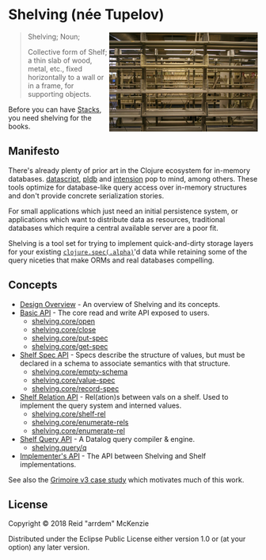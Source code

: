# Shelving (née Tupelov)
<img align="right" src="./etc/shelving.jpg" width=300/>

> Shelving; Noun;
>
> Collective form of Shelf; a thin slab of wood, metal, etc., fixed horizontally to a wall or in a
> frame, for supporting objects.

Before you can have [Stacks](https://github.com/arrdem/stacks), you need shelving for the books.

## Manifesto

There's already plenty of prior art in the Clojure ecosystem for in-memory databases.
[datascript](https://github.com/tonsky/datascript), [pldb](https://github.com/clojure/core.logic/wiki/Features) and [intension](https://github.com/alandipert/intension) pop to mind, among others.
These tools optimize for database-like query access over in-memory structures and don't provide concrete serialization stories.

For small applications which just need an initial persistence system, or applications which want to distribute data as resources, traditional databases which require a central available server are a poor fit.

Shelving is a tool set for trying to implement quick-and-dirty storage layers for your existing [`clojure.spec(.alpha)`](https://github.com/clojure/spec.alpha)'d data while retaining some of the query niceties that make ORMs and real databases compelling.

## Concepts
- [Design Overview](/docs/overview.md) - An overview of Shelving and its concepts.
- [Basic API](/docs/basic.md) - The core read and write API exposed to users.
  - [shelving.core/open](/docs/basic.md#shelvingcoreopen)
  - [shelving.core/close](/docs/basic.md#shelvingcoreclose)
  - [shelving.core/put-spec](/docs/basic.md#shelvingcoreput-spec)
  - [shelving.core/get-spec](/docs/basic.md#shelvingcoreget-spec)
- [Shelf Spec API](/docs/schema.md) - Specs describe the structure of values, but must be declared in a schema to associate semantics with that structure.
  - [shelving.core/empty-schema](/docs/schema.md#shelvingcoreemptyschema)
  - [shelving.core/value-spec](/docs/schema.md#shelvingcorevalue-spec)
  - [shelving.core/record-spec](/docs/schema.md#shelvingcorerecord-spec)
- [Shelf Relation API](/docs/rel.md) - Rel(ation)s between vals on a shelf. Used to implement the query system and interned values.
  - [shelving.core/shelf-rel](/docs/rel.md#shelvingcoreshelf-rel)
  - [shelving.core/enumerate-rels](/docs/rel.md#shelvingcoreenumerate-rels)
  - [shelving.core/enumerate-rel](/docs/rel.md#shelvingcoreenumerate-rel)
- [Shelf Query API](/docs/queries.md) - A Datalog query compiler & engine.
  - [shelving.query/q](/docs/queries.md#shelvingqueryq)
- [Implementer's API](/docs/impl.md) - The API between Shelving and Shelf implementations.

See also the [Grimoire v3 case study](/src/dev/clj/grimoire.clj) which motivates much of this work.

## License

Copyright © 2018 Reid "arrdem" McKenzie

Distributed under the Eclipse Public License either version 1.0 or (at your option) any later
version.

